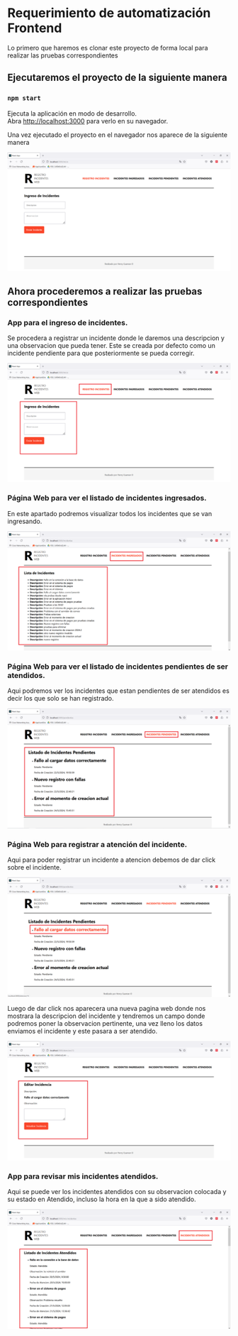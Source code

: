 # Requerimiento de automatización Frontend

Lo primero que haremos es clonar este proyecto de forma local para realizar las pruebas correspondientes

## Ejecutaremos el proyecto de la siguiente manera 

### `npm start`

Ejecuta la aplicación en modo de desarrollo.\
Abra [http://localhost:3000](http://localhost:3000) para verlo en su navegador.

Una vez ejecutado el proyecto en el navegador nos aparece de la siguiente manera

![Pagina general](imagenes_respaldo/img1.png)

## Ahora procederemos a realizar las pruebas correspondientes

### App para el ingreso de incidentes.
Se procedera a registrar un incidente donde le daremos una descripcion y una observacion que pueda tener. Este se creada por defecto como un incidente pendiente para que posteriormente se pueda corregir.

![Pagina general](imagenes_respaldo/img2.png)

### Página Web para ver el listado de incidentes ingresados.
En este apartado podremos visualizar todos los incidentes que se van ingresando.

![Pagina general](imagenes_respaldo/img3.png)

### Página Web para ver el listado de incidentes pendientes de ser atendidos.
Aqui podremos ver los incidentes que estan pendientes de ser atendidos es decir los que solo se han registrado.

![Pagina general](imagenes_respaldo/img4.png)

### Página Web para registrar a atención del incidente.
Aqui para poder registrar un incidente a atencion debemos de dar click sobre el incidente.

![Pagina general](imagenes_respaldo/img5.png)

Luego de dar click nos aparecera una nueva pagina web donde nos mostrara la descripcion del incidente y tendremos un campo donde podremos poner la observacion pertinente, una vez lleno los datos enviamos el incidente y este pasara a ser atendido.

![Pagina general](imagenes_respaldo/img6.png)

### App para revisar mis incidentes atendidos.
Aqui se puede ver los incidentes atendidos con su observacion colocada y su estado en Atendido, incluso la hora en la que a sido atendido.

![Pagina general](imagenes_respaldo/img7.png)
